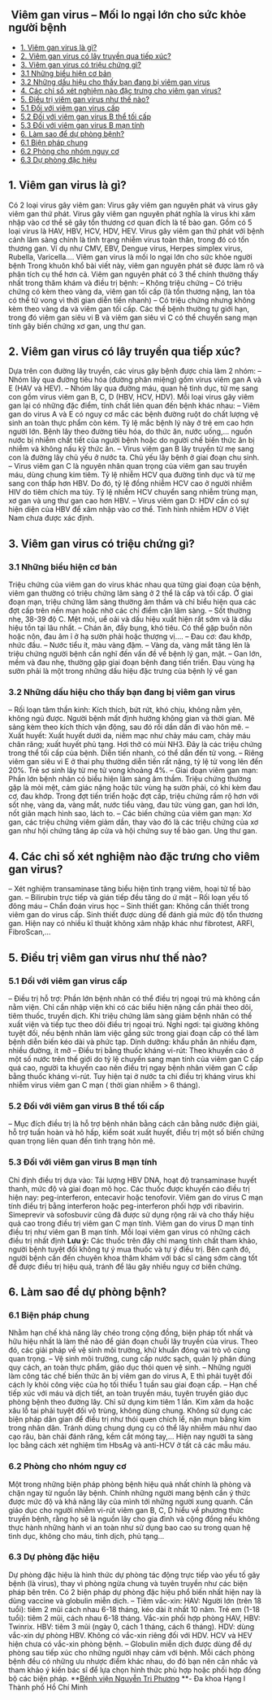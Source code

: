 ## ️ Viêm gan virus – Mối lo ngại lớn cho sức khỏe người bệnh

  * [1. Viêm gan virus là gì?](https://bvnguyentriphuong.com.vn/benh-truyen-nhiem/viem-gan-virus-moi-lo-ngai-lon-cho-suc-khoe-nguoi-benh#1-vim-gan-virus-l-g)
  * [2. Viêm gan virus có lây truyền qua tiếp xúc?](https://bvnguyentriphuong.com.vn/benh-truyen-nhiem/viem-gan-virus-moi-lo-ngai-lon-cho-suc-khoe-nguoi-benh#2-vim-gan-virus-c-ly-truyn-qua-tip-xc)
  * [3. Viêm gan virus có triệu chứng gì?](https://bvnguyentriphuong.com.vn/benh-truyen-nhiem/viem-gan-virus-moi-lo-ngai-lon-cho-suc-khoe-nguoi-benh#3-vim-gan-virus-c-triu-chng-g)
  * [3.1 Những biểu hiện cơ bản](https://bvnguyentriphuong.com.vn/benh-truyen-nhiem/viem-gan-virus-moi-lo-ngai-lon-cho-suc-khoe-nguoi-benh#31-nhng-biu-hin-c-bn)
  * [3.2 Những dấu hiệu cho thấy bạn đang bị viêm gan virus](https://bvnguyentriphuong.com.vn/benh-truyen-nhiem/viem-gan-virus-moi-lo-ngai-lon-cho-suc-khoe-nguoi-benh#32-nhng-du-hiu-cho-thy-bn-ang-b-vim-gan-virus)
  * [4. Các chỉ số xét nghiệm nào đặc trưng cho viêm gan virus?](https://bvnguyentriphuong.com.vn/benh-truyen-nhiem/viem-gan-virus-moi-lo-ngai-lon-cho-suc-khoe-nguoi-benh#4-cc-ch-s-xt-nghim-no-c-trng-cho-vim-gan-virus)
  * [5. Điều trị viêm gan virus như thế nào?](https://bvnguyentriphuong.com.vn/benh-truyen-nhiem/viem-gan-virus-moi-lo-ngai-lon-cho-suc-khoe-nguoi-benh#5-iu-tr-vim-gan-virus-nh-th-no)
  * [5.1 Đối với viêm gan virus cấp](https://bvnguyentriphuong.com.vn/benh-truyen-nhiem/viem-gan-virus-moi-lo-ngai-lon-cho-suc-khoe-nguoi-benh#51-i-vi-vim-gan-virus-cp)
  * [5.2 Đối với viêm gan virus B thể tối cấp](https://bvnguyentriphuong.com.vn/benh-truyen-nhiem/viem-gan-virus-moi-lo-ngai-lon-cho-suc-khoe-nguoi-benh#52-i-vi-vim-gan-virus-b-th-ti-cp)
  * [5.3 Đối với viêm gan virus B mạn tính](https://bvnguyentriphuong.com.vn/benh-truyen-nhiem/viem-gan-virus-moi-lo-ngai-lon-cho-suc-khoe-nguoi-benh#53-i-vi-vim-gan-virus-b-mn-tnh)
  * [6. Làm sao để dự phòng bệnh?](https://bvnguyentriphuong.com.vn/benh-truyen-nhiem/viem-gan-virus-moi-lo-ngai-lon-cho-suc-khoe-nguoi-benh#6-lm-sao-d-phng-bnh)
  * [6.1 Biện pháp chung](https://bvnguyentriphuong.com.vn/benh-truyen-nhiem/viem-gan-virus-moi-lo-ngai-lon-cho-suc-khoe-nguoi-benh#61-bin-php-chung)
  * [6.2 Phòng cho nhóm nguy cơ](https://bvnguyentriphuong.com.vn/benh-truyen-nhiem/viem-gan-virus-moi-lo-ngai-lon-cho-suc-khoe-nguoi-benh#62-phng-cho-nhm-nguy-c)
  * [6.3 Dự phòng đặc hiệu](https://bvnguyentriphuong.com.vn/benh-truyen-nhiem/viem-gan-virus-moi-lo-ngai-lon-cho-suc-khoe-nguoi-benh#63-d-phng-c-hiu)


## **1. Viêm gan virus là gì?**
Có 2 loại virus gây viêm gan: Virus gây viêm gan nguyên phát và virus gây viêm gan thứ phát. Virus gây viêm gan nguyên phát nghĩa là virus khi xâm nhập vào cơ thể sẽ gây tổn thương cơ quan đích là tế bào gan. Gồm có 5 loại virus là HAV, HBV, HCV, HDV, HEV.
Virus gây viêm gan thứ phát với bệnh cảnh lâm sàng chính là tình trạng nhiễm virus toàn thân, trong đó có tổn thương gan. Ví dụ như CMV, EBV, Dengue virus, Herpes simplex virus, Rubella, Varicella….
Viêm gan virus là mối lo ngại lớn cho sức khỏe người bệnh
Trong khuôn khổ bài viết này, viêm gan nguyên phát sẽ được làm rõ và phân tích cụ thể hơn cả. Viêm gan nguyên phát có 3 thể chính thường thấy nhất trong thăm khám và điều trị bệnh:
– Không triệu chứng
– Có triệu chứng có kèm theo vàng da, viêm gan tối cấp (là tổn thương nặng, lan tỏa có thể tử vong vì thời gian diễn tiến nhanh)
– Có triệu chứng nhưng không kèm theo vàng da và viêm gan tối cấp.
Các thể bệnh thường tự giới hạn, trong đó viêm gan siêu vi B và viêm gan siêu vi C có thể chuyển sang mạn tính gây biến chứng xơ gan, ung thư gan.
## **2. Viêm gan virus có lây truyền qua tiếp xúc?**
Dựa trên con đường lây truyền, các virus gây bệnh được chia làm 2 nhóm:
– Nhóm lây qua đường tiêu hóa (đường phân miệng) gồm virus viêm gan A và E (HAV và HEV).
– Nhóm lây qua đường máu, quan hệ tình dục, từ mẹ sang con gồm virus viêm gan B, C, D (HBV, HCV, HDV).
Mỗi loại virus gây viêm gan lại có những đặc điểm, tính chất liên quan đến bệnh khác nhau:
– Viêm gan do virus A và E có nguy cơ mắc các bệnh đường ruột do chất lượng vệ sinh an toàn thực phẩm còn kém. Tỷ lệ mắc bệnh lý này ở trẻ em cao hơn người lớn. Bệnh lây theo đường tiêu hóa, do thức ăn, nước uống,… nguồn nước bị nhiễm chất tiết của người bệnh hoặc do người chế biến thức ăn bị nhiễm và không nấu kỹ thức ăn.
– Virus viêm gan B lây truyền từ mẹ sang con là đường lây chủ yếu ở nước ta. Chủ yếu lây bệnh ở giai đoạn chu sinh.
– Virus viêm gan C là nguyên nhân quan trọng của viêm gan sau truyền máu, dùng chung kim tiêm. Tỷ lệ nhiễm HCV qua đường tình dục và từ mẹ sang con thấp hơn HBV. Do đó, tỷ lệ đồng nhiễm HCV cao ở người nhiễm HIV do tiêm chích ma túy. Tỷ lệ nhiễm HCV chuyển sang nhiễm trùng mạn, xơ gan và ung thư gan cao hơn HBV.
– Virus viêm gan D: HDV cần có sự hiện diện của HBV để xâm nhập vào cơ thể. Tình hình nhiễm HDV ở Việt Nam chưa được xác định.
## **3. Viêm gan virus có triệu chứng gì?**
### **3.1 Những biểu hiện cơ bản**
Triệu chứng của viêm gan do virus khác nhau qua từng giai đoạn của bệnh, viêm gan thường có triệu chứng lâm sàng ở 2 thể là cấp và tối cấp. Ở giai đoạn mạn, triệu chứng lâm sàng thường âm thầm và chỉ biểu hiện qua các đợt cấp trên nền mạn hoặc nhờ các chỉ điểm cận lâm sàng.
– Sốt thường nhẹ, 38-39 độ C. Mệt mỏi, uể oải và dấu hiệu xuất hiện rất sớm và là dấu hiệu tồn tại lâu nhất.
– Chán ăn, đầy bụng, khó tiêu. Có thể gặp buồn nôn hoặc nôn, đau âm ỉ ở hạ sườn phải hoặc thượng vị….
– Đau cơ: đau khớp, nhức đầu.
– Nước tiểu ít, màu vàng đậm.
– Vàng da, vàng mắt tăng lên là triệu chứng người bệnh cần nghĩ đến vấn đề về bệnh lý gan, mật.
– Gan lớn, mềm và đau nhẹ, thường gặp giai đoạn bệnh đang tiến triển.
Đau vùng hạ sườn phải là một trong những dấu hiệu đặc trưng của bệnh lý về gan
### **3.2 Những dấu hiệu cho thấy bạn đang bị viêm gan virus**
– Rối loạn tâm thần kinh: Kích thích, bứt rứt, khó chịu, không nằm yên, không ngủ được. Người bệnh mất định hướng không gian và thời gian. Mê sảng kèm theo kích thích vận động, sau đó rồi dần dần đi vào hôn mê.
– Xuất huyết: Xuất huyết dưới da, niêm mạc như chảy máu cam, chảy máu chân răng; xuất huyết phủ tạng. Hơi thở có mùi NH3. Đây là các triệu chứng trong thể tối cấp của bệnh. Diễn tiến nhanh, có thể dẫn đến tử vong.
– Riêng viêm gan siêu vi E ở thai phụ thường diễn tiến rất nặng, tỷ lệ tử vong lên đến 20%. Trẻ sơ sinh lây từ mẹ tử vong khoảng 4%.
– Giai đoạn viêm gan mạn: Phần lớn bệnh nhân có biểu hiện lâm sàng âm thầm. Triệu chứng thường gặp là mỏi mệt, cảm giác nặng hoặc tức vùng hạ sườn phải, có khi kèm đau cơ, đau khớp. Trong đợt tiến triển hoặc đợt cấp, triệu chứng rầm rộ hơn với sốt nhẹ, vàng da, vàng mắt, nước tiểu vàng, đau tức vùng gan, gan hơi lớn, nốt giãn mạch hình sao, lách to.
– Các biến chứng của viêm gan mạn: Xơ gan, các triệu chứng viêm giảm dần, thay vào đó là các triệu chứng của xơ gan như hội chứng tăng áp cửa và hội chứng suy tế bào gan. Ung thư gan.
## **4. Các chỉ số xét nghiệm nào đặc trưng cho viêm gan virus?**
– Xét nghiệm transaminase tăng biểu hiện tình trạng viêm, hoại tử tế bào gan.
– Bilirubin trực tiếp và gián tiếp đều tăng do ứ mật
– Rối loạn yếu tố đông máu
– Chẩn đoán virus học
– Sinh thiết gan: Không cần thiết trong viêm gan do virus cấp. Sinh thiết được dùng để đánh giá mức độ tổn thương gan. Hiện nay có nhiều kĩ thuật không xâm nhập khác như fibrotest, ARFI, FibroScan,…
## **5. Điều trị viêm gan virus như thế nào?**
### **5.1 Đối với viêm gan virus cấp**
– Điều trị hỗ trợ:
Phần lớn bệnh nhân có thể điều trị ngoại trú mà không cần nằm viện. Chỉ cần nhập viện khi có các biểu hiện nặng cần phải theo dõi, tiêm thuốc, truyền dịch. Khi triệu chứng lâm sàng giảm bệnh nhân có thể xuất viện và tiếp tục theo dõi điều trị ngoại trú.
Nghỉ ngơi: tại giường không tuyệt đối, nếu bệnh nhân làm việc gắng sức trong giai đoạn cấp có thể làm bệnh diễn biến kéo dài và phức tạp.
Dinh dưỡng: khẩu phần ăn nhiều đạm, nhiều đường, ít mỡ
– Điều trị bằng thuốc kháng vi-rút:
Theo khuyến cáo ở một số nước trên thế giới do tỷ lệ chuyển sang mạn tính của viêm gan C cấp quá cao, người ta khuyến cao nên điều trị ngay bệnh nhân viêm gan C cấp bằng thuốc kháng vi-rút. Tuy hiện tại ở nước ta chỉ điều trị kháng virus khi nhiễm virus viêm gan C mạn ( thời gian nhiễm > 6 tháng).
### **5.2 Đối với viêm gan virus B thể tối cấp**
– Mục đích điều trị là hỗ trợ bệnh nhân bằng cách cân bằng nước điện giải, hỗ trợ tuần hoàn và hô hấp, kiểm soát xuất huyết, điều trị một số biến chứng quan trọng liên quan đến tình trạng hôn mê.
### **5.3 Đối với viêm gan virus B mạn tính**
Chỉ định điều trị dựa vào: Tải lượng HBV DNA, hoạt độ transaminase huyết thanh, mức độ và giai đoạn mô học. Các thuốc được khuyến cáo điều trị hiện nay: peg-interferon, entecavir hoặc tenofovir.
Viêm gan do virus C mạn tính điều trị bằng interferon hoặc peg-interferon phối hợp với ribavirin. Simeprevir và sofosbuvir cũng đã được sử dụng rộng rãi và cho thấy hiệu quả cao trong điều trị viêm gan C mạn tính.
Viêm gan do virus D mạn tính điều trị như viêm gan B mạn tính.
Mỗi loại viêm gan virus có những cách điều trị nhất định
**Lưu ý:** Các thuốc trên đây chỉ mang tính chất tham khảo, người bệnh tuyệt đối không tự ý mua thuốc và tự ý điều trị. Bên cạnh đó, người bệnh cần đến chuyên khoa thăm khám với bác sĩ càng sớm càng tốt để được điều trị hiệu quả, tránh để lâu gây nhiều nguy cơ biến chứng.
## **6. Làm sao để dự phòng bệnh?**
### **6.1 Biện pháp chung**
Nhằm hạn chế khả năng lây chéo trong cộng đồng, biện pháp tốt nhất và hữu hiệu nhất là làm thế nào để gián đoạn chuỗi lây truyền của virus. Theo đó, các giải pháp về vệ sinh môi trường, khử khuẩn đóng vai trò vô cùng quan trọng.
– Vệ sinh môi trường, cung cấp nước sạch, quản lý phân đúng quy cách, an toàn thực phẩm, giáo dục thói quen vệ sinh.
– Những người làm công tác chế biến thức ăn bị viêm gan do virus A, E thì phải tuyệt đối cách ly khỏi công việc của họ tối thiểu 1 tuần sau giai đoạn cấp.
– Hạn chế tiếp xúc với máu và dịch tiết, an toàn truyền máu, tuyên truyền giáo dục phòng bệnh theo đường lây. Chỉ sử dụng kim tiêm 1 lần. Kim xăm da hoặc xâu lỗ tai phải tuyệt đối vô trùng, không dùng chung. Không sử dụng các biện pháp dân gian để điều trị như thói quen chích lể, nặn mụn bằng kim trong nhân dân. Tránh dùng chung dụng cụ có thể lây nhiễm máu như dao cạo râu, bàn chải đánh răng, kềm cắt móng tay,…
Hiện nay người ta sàng lọc bằng cách xét nghiệm tìm HbsAg và anti-HCV ở tất cả các mẫu máu.
### **6.2 Phòng cho nhóm nguy cơ**
Một trong những biện pháp phòng bệnh hiệu quả nhất chính là phòng và chặn ngay từ nguồn lây bệnh. Chính những người mang bệnh cần ý thức được mức độ và khả năng lây của mình tới những người xung quanh.
Cần giáo dục cho người nhiễm vi-rút viêm gan B, C, D hiểu về phương thức truyền bệnh, rằng họ sẽ là nguồn lây cho gia đình và cộng đồng nếu không thực hành những hành vi an toàn như sử dụng bao cao su trong quan hệ tình dục, không cho máu, tinh dịch, phủ tạng…
### **6.3 Dự phòng đặc hiệu**
Dự phòng đặc hiệu là hình thức dự phòng tác động trực tiếp vào yếu tố gây bệnh (là virus), thay vì phòng ngừa chung và tuyên truyền như các biện pháp bên trên. Có 2 biện pháp dự phòng đặc hiệu phổ biến nhất hiện nay là dùng vaccine và globulin miễn dịch.
– Tiêm vắc-xin: HAV: Người lớn (trên 18 tuổi): tiêm 2 mũi cách nhau 6-18 tháng, kéo dài ít nhất 10 năm. Trẻ em (1-18 tuổi): tiêm 2 mũi, cách nhau 6-18 tháng. Vắc-xin phối hợp phòng HAV, HBV: Twinrix. HBV: tiêm 3 mũi (ngày 0, cách 1 tháng, cách 6 tháng). HDV: dùng vắc-xin dự phòng HBV. Không có vắc-xin riêng đối với HDV. HCV và HEV hiện chưa có vắc-xin phòng bệnh.
– Globulin miễn dịch được dùng để dự phòng sau tiếp xúc cho những người nhạy cảm với bệnh.
Mỗi cách phòng bệnh đều có những ưu nhược điểm khác nhau, do đó bạn nên cân nhắc và tham khảo ý kiến bác sĩ để lựa chọn hình thức phù hợp hoặc phối hợp đồng bộ các biện pháp.
**[Bệnh viện Nguyễn Tri Phương](https://bvnguyentriphuong.com.vn/) **- Đa khoa Hạng I Thành phố Hồ Chí Minh
